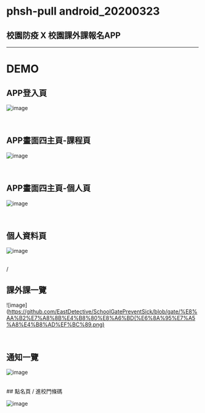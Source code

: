 # phsh-pull android_20200323
## 校園防疫 X 校園課外課報名APP
<hr/>

# DEMO<br/>

## APP登入頁<br/>

![image](https://github.com/EastDetective/SchoolGatePreventSick/blob/gate/%E7%99%BB%E5%85%A5%E9%A0%81_%E5%90%8C%E6%84%8F.png)

<br/>

## APP畫面四主頁-課程頁<br/>

![image](https://github.com/EastDetective/SchoolGatePreventSick/blob/gate/%E8%AA%B2%E7%A8%8B%E4%B8%BB%E9%A0%81.png)

<br/>

## APP畫面四主頁-個人頁<br/>

![image](https://github.com/EastDetective/SchoolGatePreventSick/blob/gate/%E5%80%8B%E4%BA%BA%E4%B8%BB%E9%A0%81.png)

<br/>

## 個人資料頁<br/>

![image](https://github.com/EastDetective/SchoolGatePreventSick/blob/gate/%E5%80%8B%E4%BA%BA_%E5%80%8B%E4%BA%BA%E8%B3%87%E6%96%99.png)

<br>/

## 課外課一覽<br/>

![image](https://github.com/EastDetective/SchoolGatePreventSick/blob/gate/%E8%AA%B2%E7%A8%8B%E4%B8%80%E8%A6%BD(%E6%8A%95%E7%A5%A8%E4%B8%AD%EF%BC%89.png)

<br/>

## 通知一覽<br/>

![image](https://github.com/EastDetective/SchoolGatePreventSick/blob/gate/%E9%80%9A%E7%9F%A5%E4%B8%80%E8%A6%BD_%E4%B8%80%E8%88%AC%E5%85%AC%E5%91%8A_%E8%A8%8A%E6%81%AF%E7%B4%85%E9%BB%9E.png)

<br/>
## 點名頁 / 進校門條碼<br/>

![image](https://github.com/EastDetective/SchoolGatePreventSick/blob/gate/%E9%BB%9E%E5%90%8DQR.png)

